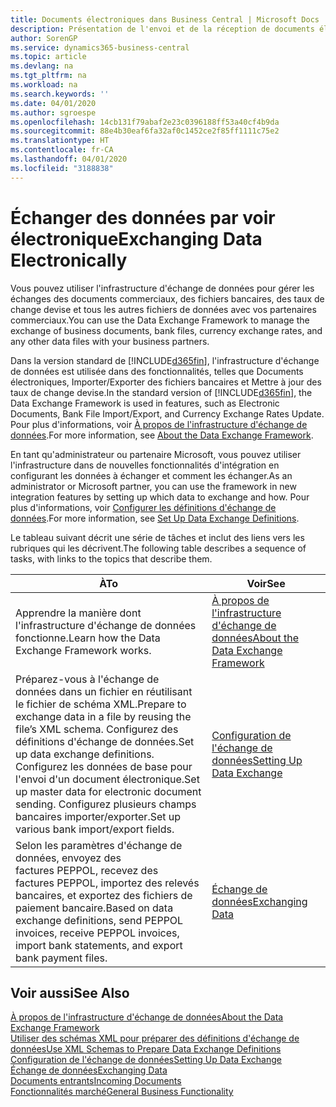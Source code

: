 ```yaml
---
title: Documents électroniques dans Business Central | Microsoft Docs
description: Présentation de l'envoi et de la réception de documents électroniques dans Business Central.
author: SorenGP
ms.service: dynamics365-business-central
ms.topic: article
ms.devlang: na
ms.tgt_pltfrm: na
ms.workload: na
ms.search.keywords: ''
ms.date: 04/01/2020
ms.author: sgroespe
ms.openlocfilehash: 14cb131f79abaf2e23c0396188ff53a40cf4b9da
ms.sourcegitcommit: 88e4b30eaf6fa32af0c1452ce2f85ff1111c75e2
ms.translationtype: HT
ms.contentlocale: fr-CA
ms.lasthandoff: 04/01/2020
ms.locfileid: "3188838"
---
```

# <a name="exchanging-data-electronically"></a><span data-ttu-id="cc20f-103">Échanger des données par voir électronique</span><span class="sxs-lookup"><span data-stu-id="cc20f-103">Exchanging Data Electronically</span></span>
<span data-ttu-id="cc20f-104">Vous pouvez utiliser l'infrastructure d'échange de données pour gérer les échanges des documents commerciaux, des fichiers bancaires, des taux de change devise et tous les autres fichiers de données avec vos partenaires commerciaux.</span><span class="sxs-lookup"><span data-stu-id="cc20f-104">You can use the Data Exchange Framework to manage the exchange of business documents, bank files, currency exchange rates, and any other data files with your business partners.</span></span>

<span data-ttu-id="cc20f-105">Dans la version standard de [!INCLUDE[d365fin](includes/d365fin_md.md)], l'infrastructure d'échange de données est utilisée dans des fonctionnalités, telles que Documents électroniques, Importer/Exporter des fichiers bancaires et Mettre à jour des taux de change devise.</span><span class="sxs-lookup"><span data-stu-id="cc20f-105">In the standard version of [!INCLUDE[d365fin](includes/d365fin_md.md)], the Data Exchange Framework is used in features, such as Electronic Documents, Bank File Import/Export, and Currency Exchange Rates Update.</span></span> <span data-ttu-id="cc20f-106">Pour plus d'informations, voir [À propos de l'infrastructure d'échange de données](across-about-the-data-exchange-framework.md).</span><span class="sxs-lookup"><span data-stu-id="cc20f-106">For more information, see [About the Data Exchange Framework](across-about-the-data-exchange-framework.md).</span></span>

<span data-ttu-id="cc20f-107">En tant qu'administrateur ou partenaire Microsoft, vous pouvez utiliser l'infrastructure dans de nouvelles fonctionnalités d'intégration en configurant les données à échanger et comment les échanger.</span><span class="sxs-lookup"><span data-stu-id="cc20f-107">As an administrator or Microsoft partner, you can use the framework in new integration features by setting up which data to exchange and how.</span></span> <span data-ttu-id="cc20f-108">Pour plus d'informations, voir [Configurer les définitions d'échange de données](across-how-to-set-up-data-exchange-definitions.md).</span><span class="sxs-lookup"><span data-stu-id="cc20f-108">For more information, see [Set Up Data Exchange Definitions](across-how-to-set-up-data-exchange-definitions.md).</span></span>

<span data-ttu-id="cc20f-109">Le tableau suivant décrit une série de tâches et inclut des liens vers les rubriques qui les décrivent.</span><span class="sxs-lookup"><span data-stu-id="cc20f-109">The following table describes a sequence of tasks, with links to the topics that describe them.</span></span>  

|<span data-ttu-id="cc20f-110">À</span><span class="sxs-lookup"><span data-stu-id="cc20f-110">To</span></span>|<span data-ttu-id="cc20f-111">Voir</span><span class="sxs-lookup"><span data-stu-id="cc20f-111">See</span></span>|  
|--------|---------|  
|<span data-ttu-id="cc20f-112">Apprendre la manière dont l'infrastructure d'échange de données fonctionne.</span><span class="sxs-lookup"><span data-stu-id="cc20f-112">Learn how the Data Exchange Framework works.</span></span>|[<span data-ttu-id="cc20f-113">À propos de l'infrastructure d'échange de données</span><span class="sxs-lookup"><span data-stu-id="cc20f-113">About the Data Exchange Framework</span></span>](across-about-the-data-exchange-framework.md)|  
|<span data-ttu-id="cc20f-114">Préparez-vous à l'échange de données dans un fichier en réutilisant le fichier de schéma XML.</span><span class="sxs-lookup"><span data-stu-id="cc20f-114">Prepare to exchange data in a file by reusing the file’s XML schema.</span></span> <span data-ttu-id="cc20f-115">Configurez des définitions d'échange de données.</span><span class="sxs-lookup"><span data-stu-id="cc20f-115">Set up data exchange definitions.</span></span> <span data-ttu-id="cc20f-116">Configurez les données de base pour l'envoi d'un document électronique.</span><span class="sxs-lookup"><span data-stu-id="cc20f-116">Set up master data for electronic document sending.</span></span> <span data-ttu-id="cc20f-117">Configurez plusieurs champs bancaires importer/exporter.</span><span class="sxs-lookup"><span data-stu-id="cc20f-117">Set up various bank import/export fields.</span></span>|[<span data-ttu-id="cc20f-118">Configuration de l'échange de données</span><span class="sxs-lookup"><span data-stu-id="cc20f-118">Setting Up Data Exchange</span></span>](across-set-up-data-exchange.md)|  
|<span data-ttu-id="cc20f-119">Selon les paramètres d'échange de données, envoyez des factures PEPPOL, recevez des factures PEPPOL, importez des relevés bancaires, et exportez des fichiers de paiement bancaire.</span><span class="sxs-lookup"><span data-stu-id="cc20f-119">Based on data exchange definitions, send PEPPOL invoices, receive PEPPOL invoices, import bank statements, and export bank payment files.</span></span>|[<span data-ttu-id="cc20f-120">Échange de données</span><span class="sxs-lookup"><span data-stu-id="cc20f-120">Exchanging Data</span></span>](across-exchange-data.md)|  

## <a name="see-also"></a><span data-ttu-id="cc20f-121">Voir aussi</span><span class="sxs-lookup"><span data-stu-id="cc20f-121">See Also</span></span>  
[<span data-ttu-id="cc20f-122">À propos de l'infrastructure d'échange de données</span><span class="sxs-lookup"><span data-stu-id="cc20f-122">About the Data Exchange Framework</span></span>](across-about-the-data-exchange-framework.md)  
[<span data-ttu-id="cc20f-123">Utiliser des schémas XML pour préparer des définitions d'échange de données</span><span class="sxs-lookup"><span data-stu-id="cc20f-123">Use XML Schemas to Prepare Data Exchange Definitions</span></span>](across-how-to-use-xml-schemas-to-prepare-data-exchange-definitions.md)  
[<span data-ttu-id="cc20f-124">Configuration de l'échange de données</span><span class="sxs-lookup"><span data-stu-id="cc20f-124">Setting Up Data Exchange</span></span>](across-set-up-data-exchange.md)  
[<span data-ttu-id="cc20f-125">Échange de données</span><span class="sxs-lookup"><span data-stu-id="cc20f-125">Exchanging Data</span></span>](across-exchange-data.md)  
[<span data-ttu-id="cc20f-126">Documents entrants</span><span class="sxs-lookup"><span data-stu-id="cc20f-126">Incoming Documents</span></span>](across-income-documents.md)  
[<span data-ttu-id="cc20f-127">Fonctionnalités marché</span><span class="sxs-lookup"><span data-stu-id="cc20f-127">General Business Functionality</span></span>](ui-across-business-areas.md)
